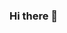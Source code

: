 ### Hi there 👋

<!--
I am a person who is passionate about the design and development of desktop applications.
and pages or websites, with a high degree of commitment and dedication to the solution
of problems in order to meet the objectives and satisfy the needs of my
customers. I have dedicated a large part of my life to programming and studying new
technologies and new resources for every day to improve each process much more. In the
companies with which I have worked, I have stood out for contributing new ideas for the benefit
to further strengthen the programs and thus improve the results.
Here are some ideas to get you started:

- 🔭 I currently work for my own company Gmp SAS in the position of support and development engineer.
- 🌱 I am constantly learning new technologies for web development.
- 👯 I am looking to collaborate in new projects or in the improvement of existing projects.
- 📫 How to contact me?. Through my email polmn98@gmail.

-->
